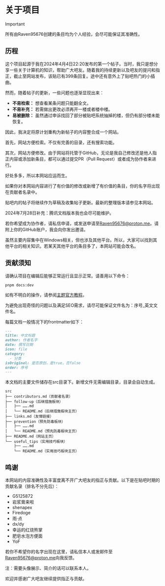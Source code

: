 # 关于项目

> [!important]
> 所有由Raven95676创建的条目均为个人经验，会尽可能保证其准确性。

## 历程

这个项目起源于我在2024年4月4日22:20发布的第一个帖子。当时，我只是想分享一些关于计算机的知识，帮助广大吧友。随着我的持续更新以及吧友的提问和指正，截止至网站发布，该贴已有399条回复。途中还有意外上了贴吧热门的小插曲。

然而，随着帖子的更新，一些问题也逐渐显现出来：

- **不易检索：** 想查看某条问题只能翻全文。
- **不易补充：** 若需做出更改必须再开一楼或者楼中楼。
- **易被删除：** 虽然通过申诉找回了部分被贴吧系统抽掉的楼，但仍有部分楼未能恢复。

因此，我决定将原计划重构为新帖子的内容整合成一个网站。

首先，网站方便检索。不仅有完善的目录，还有搜索功能。

其次，网站方便修改。由于网站将托管于GitHub，无论是我自己修改还是他人指正内容或添加新条目，都可以通过提交PR（Pull Request）或者成为协作者来进行。

好处多多，所以本网站应运而生。

如果你对本网站内容进行了有价值的修改或新增了有价值的条目，你的名字将出现在贡献者名录中。

贴吧内的帖子将继续作为草稿及收集帖子更新。最新的整理版本请参见本网站。

2024年7月28日补充：腾讯文档版本我也会尽可能维护。

若你希望成为协作者，请私信申请，或发送申请至[Raven95676@proton.me](mailto:Raven95676@proton.me)。请附上你的GitHub账户，我会向你发出邀请。

虽然主要内容集中在Windows相关，但也涉及其他平台。所以，大家可以找到其他平台的相关知识。若某天其他平台的条目多了，本网站可能会改名。

## 贡献须知

请确认项目在编辑后能够正常运行且显示正常。请善用以下命令：

```shell
pnpm docs:dev
```

如有不明白的操作，请参阅[主题官方教程](https://theme-hope.vuejs.press/zh/get-started/)。

为避免出现奇怪的问题以及满足SEO需求，请尽可能保证文件名为：序号_英文文件名。

每篇文档一般情况下的frontmatter如下：

```markdown
---
title: 中文标题
author: 作者名字
date: 撰写日期
icon: file
category:
  - 分类
isOriginal: 是否原创，是true，否false
order: 序号
---
```

本文档的主要文件储存在src目录下。新增文件无需编辑目录，目录会自动生成。

```shell
src
├── contributors.md（贡献者名录）
├── follow-up（后继措施板块）
│   ├── …….md
│   └── README.md（后继措施板块主页）
├── links.md（友情链接）
├── prevention（预先防毒板块）
│   ├── …….md
│   └── README.md（预先防毒板块主页）
├── README.md（网站主页）
└── useful_tips（实用技巧板块）
    ├── …….md
    └── README.md（实用技巧板块主页）
```

## 鸣谢

本网站的内容准确性及丰富度离不开广大吧友的指正与贡献。以下是在贴吧时期的贡献名录（排名不分先后）：

- G5125872
- 岩浆膏来啦
- shenapex
- Firedoge
- 雨·点
- dx/dy
- 幸运的红烧熊掌
- 肥皂水泡方便面
- YoF

若你不希望你的名字出现在这里，请私信本人或发邮件至[Raven95676@proton.me](mailto:Raven95676@proton.me)向我反馈。

注：需要头像展示、简介的话可以联系本人。

欢迎并感谢广大吧友继续提供指正与贡献。
